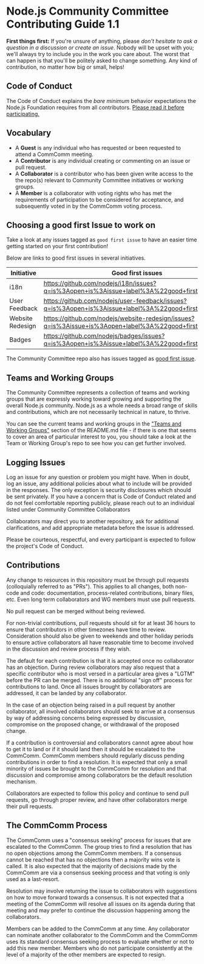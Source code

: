 # Node.js Community Committee Contributing Guide 1.1

**First things first:** If you're unsure of anything, please _don't hesitate to ask a question in a discussion or create an issue_. Nobody will be upset with you; we'll always try to include you in the work you care about. The worst that can happen is that you'll be politely asked to change something. Any kind of contribution, no matter how big or small, helps!

## Code of Conduct

The Code of Conduct explains the *bare minimum* behavior
expectations the Node.js Foundation requires from all contributors.
[Please read it before participating.](https://github.com/nodejs/TSC/blob/master/CODE_OF_CONDUCT.md)

## Vocabulary

* A **Guest** is any individual who has requested or been requested to attend a CommComm
meeting.
* A **Contributor** is any individual creating or commenting on an issue or pull request.
* A **Collaborator** is a contributor who has been given write access to the the repo(s)
relevant to Community Committee initiatives or working groups.
* A **Member** is a collaborator with voting rights who has met the requirements of
participation to be considered for acceptance, and subsequently voted in by the CommComm
voting process.

## Choosing a good first Issue to work on

Take a look at any issues tagged as `good first issue` to have an easier time getting started on your first contribution!

Below are links to good first issues in several initiatives.

| Initiative         | Good first issues                                                |
|--------------------|------------------------------------------------------------------|
| i18n               | https://github.com/nodejs/i18n/issues?q=is%3Aopen+is%3Aissue+label%3A%22good+first+issue%22  |
| User Feedback      | https://github.com/nodejs/user-feedback/issues?q=is%3Aopen+is%3Aissue+label%3A%22good+first+issue%22 |
| Website Redesign   | https://github.com/nodejs/website-redesign/issues?q=is%3Aissue+is%3Aopen+label%3A%22good+first+issue%22 |
| Badges             | https://github.com/nodejs/badges/issues?q=is%3Aopen+is%3Aissue+label%3A%22good+first+issue%22 |

The Community Committee repo also has issues tagged as [good first issue](https://github.com/nodejs/community-committee/issues?q=is%3Aopen+is%3Aissue+label%3A%22good+first+issue%22).


## Teams and Working Groups
The Community Committee represents a collection of teams and working groups that are expressly working toward growing and supporting the overall Node.js community. Node.js as a whole needs a broad range of skills and contributions, which are not necessarily technical in nature, to thrive.

You can see the current teams and working groups in the ["Teams and Working Groups"](https://github.com/nodejs/community-committee#current-teams-and-working-groups) section of the README.md file - if there is one that seems to cover an area of particular interest to you, you should take a look at the Team or Working Group's repo to see how you can get further involved.

## Logging Issues

Log an issue for any question or problem you might have. When in doubt, log an issue,
any additional policies about what to include will be provided in the responses. The only
exception is security disclosures which should be sent privately. If you have a concern that is Code
of Conduct related and do not feel comfortable reporting publicly, please reach out to an individual listed under Community Committee Collaborators

Collaborators may direct you to another repository, ask for additional clarifications, and
add appropriate metadata before the issue is addressed.

Please be courteous, respectful, and every participant is expected to follow the
project's Code of Conduct.

## Contributions

Any change to resources in this repository must be through pull requests (colloquially referred to as "PRs"). This applies to all changes, both non-code and code: documentation, process-related contributions, binary files, etc. Even long term collaborators and WG members must use pull requests.

No pull request can be merged without being reviewed.

For non-trivial contributions, pull requests should sit for at least 36 hours to ensure that contributors in other timezones have time to review. Consideration should also be given to weekends and other holiday periods to ensure active collaborators all have reasonable time to become involved in the discussion and review process if they wish.

The default for each contribution is that it is accepted once no collaborator has an objection. During review collaborators may also request that a specific contributor who is most versed in a particular area gives a "LGTM" before the PR can be merged. There is no additional "sign off" process for contributions to land. Once all issues brought by collaborators are addressed, it can be landed by any collaborator.

In the case of an objection being raised in a pull request by another collaborator, all involved collaborators should seek to arrive at a consensus by way of addressing concerns being expressed by discussion, compromise on the proposed change, or withdrawal of the proposed change.

If a contribution is controversial and collaborators cannot agree about how to get it to land or if it should land then it should be escalated to the CommComm. CommComm members should regularly discuss pending contributions in order to find a resolution. It is expected that only a small minority of issues be brought to the CommComm for resolution and that discussion and compromise among collaborators be the default resolution mechanism.

Collaborators are expected to follow this policy and continue to send pull requests, go through proper review, and have other collaborators merge their pull requests.

## The CommComm Process

The CommComm uses a "consensus seeking" process for issues that are escalated to the CommComm.
The group tries to find a resolution that has no open objections among the CommComm members.
If a consensus cannot be reached that has no objections then a majority wins vote
is called. It is also expected that the majority of decisions made by the CommComm are via
a consensus seeking process and that voting is only used as a last-resort.

Resolution may involve returning the issue to collaborators with suggestions on how to
move forward towards a consensus. It is not expected that a meeting of the CommComm
will resolve all issues on its agenda during that meeting and may prefer to continue
the discussion happening among the collaborators.

Members can be added to the CommComm at any time. Any collaborator can nominate another collaborator
to the CommComm and the CommComm uses its standard consensus seeking process to evaluate whether or
not to add this new member. Members who do not participate consistently at the level of
a majority of the other members are expected to resign.
